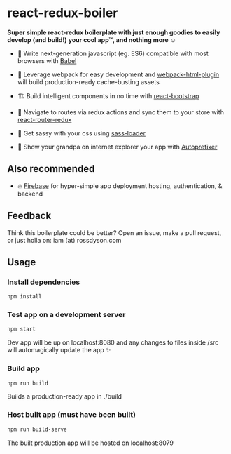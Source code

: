 # react-redux-boiler

**Super simple react-redux boilerplate with just enough goodies to easily develop (and build!) your cool app™, and nothing more ☺️**

- 🤖 Write next-generation javascript (eg. ES6) compatible with most browsers with [Babel](https://babeljs.io/)

- 💪 Leverage webpack for easy development and [webpack-html-plugin](https://github.com/jantimon/html-webpack-plugin) will build production-ready cache-busting assets

- 🏗 Build intelligent components in no time with [react-bootstrap](https://react-bootstrap.github.io)

- 🚦 Navigate to routes via redux actions and sync them to your store with [react-router-redux](https://github.com/reactjs/react-router-redux)

- 👯 Get sassy with your css using [sass-loader](https://github.com/webpack-contrib/sass-loader)

- 👨 Show your grandpa on internet explorer your app with [Autoprefixer](https://github.com/postcss/autoprefixer)

## Also recommended

 - 🔥 [Firebase](firebase.google.com) for hyper-simple app deployment hosting, authentication, & backend

## Feedback

Think this boilerplate could be better? Open an issue, make a pull request, or just holla on: iam (at) rossdyson.com 

## Usage

### Install dependencies
```sh
npm install
```

### Test app on a development server
```sh
npm start
```
Dev app will be up on localhost:8080 and any changes to files inside /src will automagically update the app ✨


### Build app
```sh
npm run build
```
Builds a production-ready app in ./build


### Host built app (must have been built)
```sh
npm run build-serve
```
The built production app will be hosted on localhost:8079
